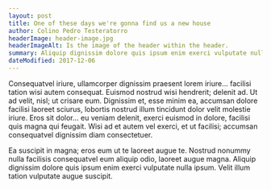 ```yaml
---
layout: post
title: One of these days we're gonna find us a new house
author: Colino Pedro Testeratorro
headerImage: header-image.jpg
headerImageAlt: Is the image of the header within the header.
summary: Aliquip dignissim dolore quis ipsum enim exerci vulputate nulla ipsum. Velit illum tation vulputate augue suscipit.
dateModified: 2017-12-06
---
```


Consequatvel iriure, ullamcorper dignissim praesent lorem iriure... facilisi tation wisi autem consequat. Euismod nostrud wisi hendrerit; delenit ad. Ut ad velit, nisl; ut crisare eum. Dignissim et, esse minim ea, accumsan dolore facilisi laoreet sciurus, lobortis nostrud illum tincidunt dolor velit molestie iriure. Eros sit dolor... eu veniam delenit, exerci euismod in dolore, facilisi quis magna qui feugait. Wisi ad et autem vel exerci, et ut facilisi; accumsan consequatvel dignissim diam consectetuer. 

Ea suscipit in magna; eros eum ut te laoreet augue te. Nostrud nonummy nulla facilisis consequatvel eum aliquip odio, laoreet augue magna. Aliquip dignissim dolore quis ipsum enim exerci vulputate nulla ipsum. Velit illum tation vulputate augue suscipit. 